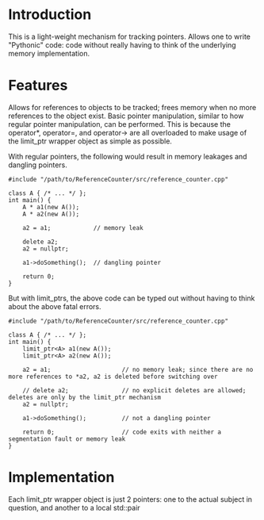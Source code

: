# Introduction
This is a light-weight mechanism for tracking pointers. Allows one to write "Pythonic" code: code without really having to think of the underlying memory implementation.

# Features
Allows for references to objects to be tracked; frees memory when no more references to the object exist.
Basic pointer manipulation, similar to how regular pointer manipulation, can be performed.
This is because the operator*, operator=, and operator-> are all overloaded to make usage of the limit_ptr wrapper object as simple as possible.

With regular pointers, the following would result in memory leakages and dangling pointers.

    #include "/path/to/ReferenceCounter/src/reference_counter.cpp"

    class A { /* ... */ };
    int main() {
        A * a1(new A());
        A * a2(new A());

        a2 = a1;            // memory leak
        
        delete a2;
        a2 = nullptr;

        a1->doSomething();  // dangling pointer

        return 0;
    }

But with limit_ptrs, the above code can be typed out without having to think about the above fatal errors.

    #include "/path/to/ReferenceCounter/src/reference_counter.cpp"

    class A { /* ... */ };
    int main() {
        limit_ptr<A> a1(new A());
        limit_ptr<A> a2(new A());

        a2 = a1;                    // no memory leak; since there are no more references to *a2, a2 is deleted before switching over
        
        // delete a2;               // no explicit deletes are allowed; deletes are only by the limit_ptr mechanism
        a2 = nullptr;

        a1->doSomething();          // not a dangling pointer

        return 0;                   // code exits with neither a segmentation fault or memory leak
    }


# Implementation
Each limit_ptr wrapper object is just 2 pointers: one to the actual subject in question, and another to a local std::pair